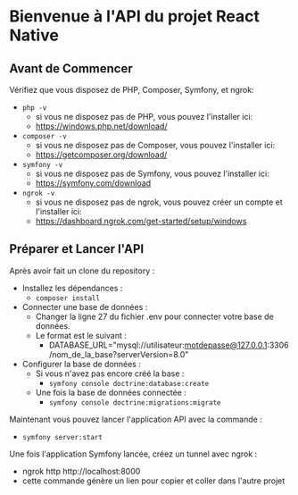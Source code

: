 # Bienvenue à l'API du projet React Native

## Avant de Commencer

Vérifiez que vous disposez de PHP, Composer, Symfony, et ngrok:
- ```php -v```
  - si vous ne disposez pas de PHP, vous pouvez l'installer ici:
  - https://windows.php.net/download/
- ```composer -v```
  - si vous ne disposez pas de Composer, vous pouvez l'installer ici:
  - https://getcomposer.org/download/
- ```symfony -v```
  - si vous ne disposez pas de Symfony, vous pouvez l'installer ici:
  - https://symfony.com/download
- ```ngrok -v```
  - si vous ne disposez pas de ngrok, vous pouvez créer un compte et l'installer ici:
  - https://dashboard.ngrok.com/get-started/setup/windows
 


## Préparer et Lancer l'API

Après avoir fait un clone du repository :
- Installez les dépendances :
  - ```composer install```
- Connecter une base de données :
  - Changer la ligne 27 du fichier .env pour connecter votre base de données.
  - Le format est le suivant :
    - DATABASE_URL="mysql://utilisateur:motdepasse@127.0.0.1:3306/nom_de_la_base?serverVersion=8.0"
- Configurer la base de données :
  - Si vous n'avez pas encore créé la base :
    - ```symfony console doctrine:database:create```
  - Une fois la base de données connectée :
    - ```symfony console doctrine:migrations:migrate```


Maintenant vous pouvez lancer l'application API avec la commande :
- ```symfony server:start```


Une fois l'application Symfony lancée, créez un tunnel avec ngrok :
- ngrok http http://localhost:8000
- cette commande génère un lien pour copier et coller dans l'autre projet
